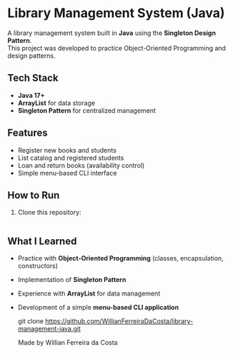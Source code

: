 # Library Management System (Java)

A library management system built in **Java** using the **Singleton Design Pattern**.  
This project was developed to practice Object-Oriented Programming and design patterns.

## Tech Stack
- **Java 17+**
- **ArrayList** for data storage
- **Singleton Pattern** for centralized management

## Features
* Register new books and students  
* List catalog and registered students  
* Loan and return books (availability control)  
* Simple menu-based CLI interface  

## How to Run
1. Clone this repository:
   ```bash
## What I Learned
* Practice with **Object-Oriented Programming** (classes, encapsulation, constructors)
* Implementation of **Singleton Pattern**
* Experience with **ArrayList** for data management
* Development of a simple **menu-based CLI application**
   
   git clone https://github.com/WillianFerreiraDaCosta/library-management-java.git

   Made by Willian Ferreira da Costa

